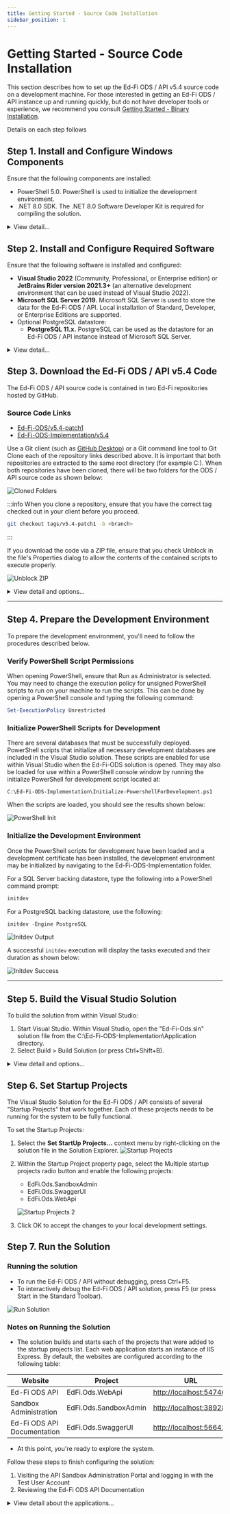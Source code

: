 ```yaml
---
title: Getting Started - Source Code Installation
sidebar_position: 1
---
```


# Getting Started - Source Code Installation

This section describes how to set up the Ed-Fi ODS / API v5.4 source code on a development machine. For those interested in getting an Ed-Fi ODS / API instance up and running quickly, but do not have developer tools or experience, we recommend you consult [Getting Started - Binary Installation](https://edfi.atlassian.net/wiki/spaces/ODSAPIS3V54/pages/22774182/Getting+Started+-+Binary+Installation).

Details on each step follows

## Step 1. Install and Configure Windows Components

Ensure that the following components are installed:

* PowerShell 5.0. PowerShell is used to initialize the development environment.
* .NET 8.0 SDK. The .NET 8.0 Software Developer Kit is required for compiling the solution.



<details>
  <summary>View detail...</summary>

### PowerShell 5.0

Verify that PowerShell 5.0 or above is installed:

  1. Press the Windows key ![Windows logo](https://lh5.googleusercontent.com/o2iqf0j70YV3B-1NQxBFj1Ne-JeToRq5PiZeMtvF05l3jpyp4kseJn-zEs3BULgpAS_TFr8Qyacu5JZkiyXNllygq2EGhPII-PcxYyxkwCUqC4fPhMJ0QbovAD16R7T2StuDemW_) on your keyboard, type PowerShell, select Windows PowerShell, and press Enter.
  2. Type `$PSVersionTable.PSVersion`, and press Enter. ![PowerShell Version](https://lh4.googleusercontent.com/r__NXFQbu_V0pxJ32otzjgRyU5OHgUX-XniyRdimDSCH7Q0Wp9q-eKQKEc-8wmi-FdSu69TRrsHjwkuySdytVWIx6MEr7J1MU0NNg-NwWWw4RIjrVOQWW1zGm_YLA1bdjdhc-nqY)
  3. If the required version is not installed, download [Windows Management Framework 5.0](https://www.microsoft.com/en-us/download/details.aspx?id=50395), which includes PowerShell 5.0.

### .NET 8.0 SDK

Download and install the latest [NET SDK 8.0 (Compatible with Visual Studio 2022)](https://dotnet.microsoft.com/en-us/download/dotnet/8.0).

![.NET 8.0 SDK](https://edfi.atlassian.net/wiki/download/thumbnails/22774233/image2024-10-31_14-12-25.png?version=1&modificationDate=1730401946958&cacheVersion=1&api=v2&width=812&height=491)
</details>


## Step 2. Install and Configure Required Software

Ensure that the following software is installed and configured:

* **Visual Studio 2022** (Community, Professional, or Enterprise edition) or **JetBrains Rider version 2021.3+** (an alternative development environment that can be used instead of Visual Studio 2022).
* **Microsoft SQL Server 2019.** Microsoft SQL Server is used to store the data for the Ed-Fi ODS / API. Local installation of Standard, Developer, or Enterprise Editions are supported.
* Optional PostgreSQL datastore:
  * **PostgreSQL 11.x.** PostgreSQL can be used as the datastore for an Ed-Fi ODS / API instance instead of Microsoft SQL Server.

<details>
  <summary>View detail...</summary>

### Microsoft SQL Server 2019

Install Microsoft SQL Server 2019:

![SQL Server Install 1](https://edfi.atlassian.net/wiki/download/thumbnails/22774233/SQLServerInstallationStep1.png?version=2&modificationDate=1651250190223&cacheVersion=1&api=v2&width=1218&height=581)

1. When prompted, select the following features: 
![SQL Server Features](https://edfi.atlassian.net/wiki/download/attachments/22774233/Feature%20Installation.png?version=1&modificationDate=1641861346173&cacheVersion=1&api=v2)
2. Use the default instance named MSSQLSERVER.
 ![SQL Server Instance](https://lh6.googleusercontent.com/qOzdSg0rMADabs7fFr27XNBu_v2zyG5A5vzp55cx-20gPED_ahSihYeHuEiXRDoo1iw29IoKnvEabogFX1VG79e59fmqbMoGEUUqiiYKKH71IoaEEpA8o6cxx7gTyZQnbPN1WrYf)
3. Select either Windows Authentication Mode or Mixed Mode. ![SQL Server Auth](https://lh5.googleusercontent.com/Hh96mComsyLGxATCP0oPKisGCCbotT0nqRSSSG19f7rYcbl1zHvLYM1HVdZuFk4WqQH55Tje-HBHumahscVcfB7SxStr-vcYAT3oyhqxgyalHkv5Ku4YKyudHAfsMpZkfe4YtrE9)
4. In Specify SQL Server administrator, click Add Current User.

Install SQL Server Management Studio:

![SQL Server Install 2](https://edfi.atlassian.net/wiki/download/thumbnails/22774233/SQLServerInstallationStep2.png?version=1&modificationDate=1651250349463&cacheVersion=1&api=v2&width=1030&height=625)

### Visual Studio 2022

Visual Studio 2022 (Community edition or higher) is required for a development environment.

#### Installing Visual Studio 2022

The instructions below are based on the Visual Studio 2022 Community Installer.

1. Launch the installer and make sure the following features are selected:
   * In the **Workloads Tab**
     * **.NET Desktop development**, and select the following components:
     * **ASP.NET and web development**
2. Restart your computer (if prompted)
3. Open **Developer Command Prompt for VS2022** as an Administrator, at the command prompt type **gacutil -l envdte** to verify EnvDTE is registered in GAC. If no listings are found, run the following command to add EnvDTE to GAC.

   ```powershell
   gacutil -i "%COMMONPROGRAMFILES(x86)%\microsoft shared\MSEnv\PublicAssemblies\envdte.dll"
   ```

:::tip
After installing, check the **Visual Studio Start Page** and **Windows Update** for Visual Studio updates.
:::

![Visual Studio Installer](https://api.media.atlassian.com/file/0f287731-920b-4267-b2e9-5913118f2043/image?mode=full-fit&client=2be2a89a-89cc-49e5-a06e-a8e454f2fb83&token=eyJhbGciOiJIUzI1NiJ9.eyJpc3MiOiIyYmUyYTg5YS04OWNjLTQ5ZTUtYTA2ZS1hOGU0NTRmMmZiODMiLCJhY2Nlc3MiOnsidXJuOmZpbGVzdG9yZTpmaWxlOjBmMjg3NzMxLTkyMGItNDI...)

### PostgreSQL Installation (Optional)

#### PostgreSQL Visualization Tool

Unlike SQL Server, PostgreSQL does not include a GUI to visualize the database (commands are executed via the command line using psql). Below is a list of various tools that work:

* [pgAdmin](https://www.pgadmin.org/download/)
* [DBeaver](https://dbeaver.com/download/)
* [OmniDB](https://omnidb.org/#downloads)
* [DataGrip](https://www.jetbrains.com/datagrip/download)

#### Install PostgreSQL

Installation of PostgreSQL can be done either using the binaries or using Docker. The recommended solution is to to use the docker install using Linux containers.

#### Option 1.Installation using PostgreSQL Installer
<details>
<summary>Installation using PostgreSQL Installer</summary>

* Install using the PostgreSQL [installer](https://www.enterprisedb.com/downloads/postgres-postgresql-downloads). Version 11.x is compatible with the ODS / API.
  * Note the installer includes pgAdmin as an option.
  * The [PostgreSQL installation guide](https://www.enterprisedb.com/docs/supported-open-source/postgresql/installer/) has details.

![Postgres Download](https://edfi.atlassian.net/wiki/download/attachments/24543713/postgres%20download.jpg?version=1&modificationDate=1619701514713&cacheVersion=1&api=v2)

Download the version 13.x installer.

![Postgres Download 2](https://edfi.atlassian.net/wiki/download/thumbnails/22774233/postgresqldbdownload2.png?version=1&modificationDate=1655848356913&cacheVersion=1&api=v2&width=550&height=433)

Click Next.

![Postgres Install 2](https://edfi.atlassian.net/wiki/download/thumbnails/24543713/postgres-install-2.jpg?version=1&modificationDate=1619701514877&cacheVersion=1&api=v2&width=559&height=443)

Click Next.

![Postgres Install 3](https://edfi.atlassian.net/wiki/download/thumbnails/22774233/postgres-install-3.jpg?version=1&modificationDate=1641861345693&cacheVersion=1&api=v2&width=558&height=437)

If you want to install only the tools uncheck PostgreSQL Server, pgAdmin 4 and Stack Builder.

Click Next.

![Postgres Install 4](https://edfi.atlassian.net/wiki/download/thumbnails/24543713/postgres-install-4.jpg?version=1&modificationDate=1619701515040&cacheVersion=1&api=v2&width=558&height=442)

Click Next.

![Postgres Install 5](https://edfi.atlassian.net/wiki/download/thumbnails/22774233/postgres-install-5.jpg?version=1&modificationDate=1641861345677&cacheVersion=1&api=v2&width=561&height=439)

Enter a password for the postgres superuser.

Click Next.

![Postgres Install 6](https://edfi.atlassian.net/wiki/download/thumbnails/22774233/postgres-install-6.jpg?version=1&modificationDate=1641861345247&cacheVersion=1&api=v2&width=564&height=445)

Enter port 5432 (default).

Click Next.

![Postgres Install 7](https://edfi.atlassian.net/wiki/download/thumbnails/22774233/postgres-install-7.jpg?version=1&modificationDate=1641861345667&cacheVersion=1&api=v2&width=559&height=442)

Click Next.

![Postgres Install 8](https://edfi.atlassian.net/wiki/download/thumbnails/24543713/postgres-install-8.jpg?version=1&modificationDate=1619701515277&cacheVersion=1&api=v2&width=558&height=436)

Click Next.

![Postgres Install 9](https://edfi.atlassian.net/wiki/download/thumbnails/22774233/postgres-install-9.jpg?version=1&modificationDate=1641861345647&cacheVersion=1&api=v2&width=559&height=439)

Click Next to finish the installation.

</details>

#### Option 2. PostgreSQL Installation with Docker

<details>
<summary>Installation with Docker</summary>

* Install Docker using this [guide](https://docs.docker.com/docker-for-windows/install/).
* Create a Docker Compose file.

Run PostgreSQL with Docker in Linux Containers

Create a Docker Compose file (name: `docker-compose.yml`) to bootstrap PostgreSQL using Linux containers. More information on the Docker Compose file can be found [on the Docker documentation site](https://docs.docker.com/compose/).

```yaml
version: '3.7'
services:
  pg11:
    image: postgres:11-alpine
    container_name: pg11
    volumes:
      - pg11-database:/var/lib/postgresql/data
    ports:
      - 5432:5432
    environment:
      - POSTGRES_PASSWORD=${PG_PASSWORD}
    restart: on-failure
volumes:
  pg11-database:
    driver: local
    name: pg11-database
```

Create an environment file (name: `.env`) to be consumed by Docker Compose. By default the environment file needs to be in the same folder as the Docker Compose file.

```
PG_PASSWORD=P@ssw0rd
```

Sample files for these can be downloaded from the download panel on the right.

Once you have set up your docker-compose.yml and .env files and placed them in a folder (e.g., C:\PGDockerSetup), navigate to that folder in PowerShell and run [docker-compose](https://docs.docker.com/compose/). This utility reads the docker-compose.yml configuration file and runs all of the containers described in that file.

To bring up the environment:

```powershell
C:\PGDockerSetup>docker-compose up -d
```

To stop the volumes and containers:

```powershell
C:\PGDockerSetup>docker-compose down
```

To stop the services and remove them, but retain the data in separate volumes:

```powershell
C:\PGDockerSetup>docker-compose down -v
```

/details><

#### Configure pgpass.conf

Create a pgpass.conf file. Note that the password should be your postgres superuser password and it should match the password in your environment file.

```
localhost:5432:*:postgres:P@ssw0rd
```



Set the environment variable PGPASSFILE to the location of the pgpass file that was created, which is the recommended approach. Optionally, the file can be saved in `%APPDATA%/postgresql/pgpass.conf.`

![pgpass.conf Example](https://edfi.atlassian.net/wiki/download/thumbnails/22774233/image2020-4-9_16-43-3.png?version=1&modificationDate=1641861345637&cacheVersion=1&api=v2&width=612&height=232)

You can test the environment variable setup using:

```powershell
C:\> get-item env:pgpassfile

| Name       | Value                        |
|------------|------------------------------|
| PGPASSFILE | C:\PGDockerSetup\pgpass.conf |
```
</details>

</details>

## Step 3. Download the Ed-Fi ODS / API v5.4 Code

The Ed-Fi ODS / API source code is contained in two Ed-Fi repositories hosted by GitHub.

### Source Code Links

* [Ed-Fi-ODS/v5.4-patch1](https://github.com/Ed-Fi-Alliance-OSS/Ed-Fi-ODS/tree/v5.4)
* [Ed-Fi-ODS-Implementation/v5.4](https://github.com/Ed-Fi-Alliance-OSS/Ed-Fi-ODS-Implementation/tree/v5.4-patch1)

Use a Git client (such as [GitHub Desktop](https://desktop.github.com/)) or a Git command line tool to Git Clone each of the repository links described above. It is important that both repositories are extracted to the same root directory (for example C:\). When both repositories have been cloned, there will be two folders for the ODS / API source code as shown below:

![Cloned Folders](https://edfi.atlassian.net/wiki/download/thumbnails/22774233/Step-3-Fig-2.png?version=1&modificationDate=1641861345380&cacheVersion=1&api=v2&width=203&height=42)

:::info
When you clone a repository, ensure that you have the correct tag checked out in your client before you proceed.

```bash
git checkout tags/v5.4-patch1 -b <branch>
```
:::

If you download the code via a ZIP file, ensure that you check Unblock in the file's Properties dialog to allow the contents of the contained scripts to execute properly.

![Unblock ZIP](https://edfi.atlassian.net/wiki/download/thumbnails/22774233/unblock.png?version=1&modificationDate=1641861345267&cacheVersion=1&api=v2&width=363&height=509)

<details>
<summary>View detail and options...</summary>

### Accessing Daily Source
The links above are for the stable release of the ODS / API v5.4. You can download the links to the very latest daily source code in the development branch:

* [Ed-Fi-ODS/main](https://github.com/Ed-Fi-Alliance-OSS/Ed-Fi-ODS/tree/main)
* [Ed-Fi-ODS-Implementation/main](https://github.com/Ed-Fi-Alliance-OSS/Ed-Fi-ODS-Implementation/tree/main)

### Alternate Method for Code Download

Some developers prefer simply to download the code rather than perform a Git Clone. You can do so by following these instructions:

1. Navigate to each of the repository links described above (for latest release or daily source) and use the Download ZIP button to download the repository to your local drive.

    ![Download ZIP](https://edfi.atlassian.net/wiki/download/thumbnails/22774233/download_zip.PNG?version=1&modificationDate=1641861346307&cacheVersion=1&api=v2&width=404&height=207)

2. In Windows Explorer, right-click on each of the downloaded ZIP files and select Extract All… Enter C:\ for the target folder. (You can extract the files to any directory, but these instructions assume you've extracted to C:\.) The ZIP files contain an embedded folder ending in "-v5.4-patch1" (or "-main" if downloading latest daily source). For example, the "Ed-Fi ODS ZIP" archive contents will be extracted into C:\Ed-Fi-ODS-v5.4-patch1.
3. After the extractions are complete, rename the folders to remove the -v5.4-patch1 (or "-main") from the folder names. For example, change C:\Ed-Fi-ODS-v5.4-patch1 to C:\Ed-Fi-ODS.
4. When the extraction and renaming are complete, there should be two folders for the ODS / API source code as shown below:
    ![Cloned Folders](https://edfi.atlassian.net/wiki/download/thumbnails/22774233/Step-3-Fig-2.png?version=1&modificationDate=1641861345380&cacheVersion=1&api=v2&width=203&height=42)

#### Troubleshooting the File Extract

If you get a warning or error when attempting to extract the downloaded ZIP files, right-click each of the downloaded ZIP files and select Properties. On the General tab, check Unblock to allow the contents of the contained scripts to execute properly.

![Unblock Dialog](https://edfi.atlassian.net/wiki/download/thumbnails/22774233/image2021-11-1_10-31-3.png?version=1&modificationDate=1641861344807&cacheVersion=1&api=v2&width=480&height=627)

</details>

---

## Step 4. Prepare the Development Environment

To prepare the development environment, you'll need to follow the procedures described below.

### Verify PowerShell Script Permissions

When opening PowerShell, ensure that Run as Administrator is selected. You may need to change the execution policy for unsigned PowerShell scripts to run on your machine to run the scripts. This can be done by opening a PowerShell console and typing the following command:

```powershell
Set-ExecutionPolicy Unrestricted
```

### Initialize PowerShell Scripts for Development

There are several databases that must be successfully deployed. PowerShell scripts that initialize all necessary development databases are included in the Visual Studio solution. These scripts are enabled for use within Visual Studio when the Ed-Fi-ODS solution is opened. They may also be loaded for use within a PowerShell console window by running the initialize PowerShell for development script located at:

```
C:\Ed-Fi-ODS-Implementation\Initialize-PowershellForDevelopment.ps1
```

When the scripts are loaded, you should see the results shown below:

![PowerShell Init](https://edfi.atlassian.net/wiki/download/thumbnails/22774233/image2021-2-4_12-2-23.png?version=1&modificationDate=1641861346370&cacheVersion=1&api=v2&width=856&height=211)

### Initialize the Development Environment

Once the PowerShell scripts for development have been loaded and a development certificate has been installed, the development environment may be initialized by navigating to the Ed-Fi-ODS-Implementation folder.

For a SQL Server backing datastore, type the following into a PowerShell command prompt:

```powershell
initdev
```

For a PostgreSQL backing datastore, use the following:

```powershell
initdev -Engine PostgreSQL
```

![Initdev Output](https://edfi.atlassian.net/wiki/download/thumbnails/22774233/image2021-2-4_12-2-39.png?version=1&modificationDate=1641861346377&cacheVersion=1&api=v2&width=857&height=329)

A successful `initdev` execution will display the tasks executed and their duration as shown below:

![Initdev Success](https://edfi.atlassian.net/wiki/download/thumbnails/22774233/image2021-2-4_12-3-8.png?version=1&modificationDate=1641861346387&cacheVersion=1&api=v2&width=462&height=262)

---

## Step 5. Build the Visual Studio Solution

To build the solution from within Visual Studio:

1. Start Visual Studio. Within Visual Studio, open the "Ed-Fi-Ods.sln" solution file from the C:\Ed-Fi-ODS-Implementation\Application directory.
2. Select Build > Build Solution (or press Ctrl+Shift+B).
<details>
<summary>View detail and options...</summary>

### Code Generation During Build

The following diagram shows how MeatEd generated artifacts are used to create the API for the Ed-Fi ODS using code generators within the solution. Code generation uses Api Model JSON file to understand the structure that it uses to generate data access code. Code generation also depends on the DatabaseViews.generated.json which is generated one time using the "EdFi_Ods_Empty" database and subsequently provided by the source code repository.

![Code Generation Diagram](https://edfi.atlassian.net/wiki/download/thumbnails/22774233/Step-5-Fig-1.png?version=1&modificationDate=1641861346360&cacheVersion=1&api=v2&width=871&height=365)

### Alternatively Building from the Developer Command Prompt



When the “EdFi_Ods_Empty” database has been created (by running the `initdev` PowerShell command in the previous step), there are two ways to build the solution. The solution can be built from Visual Studio, as described above, or from a Developer Command Prompt for Visual Studio using the Windows start menu.

To do a clean build from the command prompt:

1. Open the Developer Command Prompt for Visual Studio. 
   
   ![VS Command Prompt](https://edfi.atlassian.net/wiki/download/thumbnails/22774233/vs_step5.png?version=1&modificationDate=1641861346290&cacheVersion=1&api=v2&width=232&height=61)
2. Navigate to your C:\Ed-Fi-ODS-Implementation\Application directory.
3. Issue a command similar to the following:

   ```powershell
   Msbuild /nr:false /t:clean;build Ed-Fi-Ods.sln
   ```

</details>

## Step 6. Set Startup Projects

The Visual Studio Solution for the Ed-Fi ODS / API consists of several "Startup Projects" that work together. Each of these projects needs to be running for the system to be fully functional.

To set the Startup Projects:

1. Select the **Set StartUp Projects…** context menu by right-clicking on the solution file in the Solution Explorer. ![Startup Projects](https://edfi.atlassian.net/wiki/download/thumbnails/22774233/startup2.png?version=1&modificationDate=1641861346280&cacheVersion=1&api=v2&width=850&height=883)
2. Within the Startup Project property page, select the Multiple startup projects radio button and enable the following projects:
   * EdFi.Ods.SandboxAdmin
   * EdFi.Ods.SwaggerUI
   * EdFi.Ods.WebApi

    ![Startup Projects 2](https://edfi.atlassian.net/wiki/download/thumbnails/22774233/startup3.png?version=1&modificationDate=1641861346267&cacheVersion=1&api=v2&width=1057&height=757)

3. Click OK to accept the changes to your local development settings.


## Step 7. Run the Solution

### Running the solution

* To run the Ed-Fi ODS / API without debugging, press Ctrl+F5.
* To interactively debug the Ed-Fi ODS / API solution, press F5 (or press Start in the Standard Toolbar).

![Run Solution](https://edfi.atlassian.net/wiki/download/attachments/22774233/Step-7-Fig-1.png?version=1&modificationDate=1641861346237&cacheVersion=1&api=v2)

### Notes on Running the Solution

* The solution builds and starts each of the projects that were added to the startup projects list. Each web application starts an instance of IIS Express. By default, the websites are configured according to the following table:

| Website | Project | URL |
|---------|---------|-----|
| Ed-Fi ODS API | EdFi.Ods.WebApi | [http://localhost:54746/](http://localhost:54746/) |
| Sandbox Administration | EdFi.Ods.SandboxAdmin | [http://localhost:38928/](http://localhost:38928/) |
| Ed-Fi ODS API Documentation | EdFi.Ods.SwaggerUI | [http://localhost:56641/](http://localhost:56641/) |

* At this point, you're ready to explore the system.

Follow these steps to finish configuring the solution:

1. Visiting the API Sandbox Administration Portal and logging in with the Test User Account
2. Reviewing the Ed-Fi ODS API Documentation

<details>
<summary>View detail about the applications...</summary>

## The Sandbox Administration Portal

The Sandbox Administration Portal is a web application used to create sandbox databases containing data that can be accessed through the Ed-Fi ODS / API.

Login to Sandbox Administration Portal with Test Admin Account. Login details can be found in Ed-Fi-ODS-Implementation\Application\EdFi.Ods.SandboxAdmin\appsettings.json or alternatively in appsettings.Development.json file. We recommend that you change your password as soon as you log in.

![Sandbox Admin](https://edfi.atlassian.net/wiki/download/attachments/22774233/sandbox.png?version=1&modificationDate=1641861346230&cacheVersion=1&api=v2)

As the name implies, Sandbox Administration Portal is useful for development machines and sandbox instances of the ODS / API, but should not be present on production instances. See the [Platform Developers' Guide - Deployment](https://edfi.atlassian.net/wiki/spaces/ODSAPIS3V54/pages/22774362/Platform+Dev+Guide+-+Deployment) section for details.

---

## The Ed-Fi ODS / API Documentation Web Page

The ODS / API Documentation Web Page provides an overview of the ODS / API, and links to more detailed API documentation.

![API Docs](https://edfi.atlassian.net/wiki/download/thumbnails/22774233/image2024-7-25_3-13-35.png?version=1&modificationDate=1721895221520&cacheVersion=1&api=v2&width=1280&height=1016)

The REST interface to the Ed-Fi ODS / API exposes metadata describing the exposed resources as well as the inputs, HTTP verbs, and schema of the exposed entities. This metadata enables a user interface (based on the [Swagger](http://swagger.io/) framework) to display API documentation.

The Swagger-based documentation web page uses a key and secret (typically the same one used for the Sandbox Administration Portal) to access the data that has been placed in the corresponding sandbox.

To view the data in your sandbox, click Authorize and enter the key and secret in the appropriate fields and retrieve a token (the key and secret values for the default sandbox are pre-populated). This token is used throughout your session to access your sandbox. This is the same process used by other applications to access their data.

![Swagger Auth](https://edfi.atlassian.net/wiki/download/attachments/22774233/image2020-10-18_16-45-58.png?version=1&modificationDate=1641861345230&cacheVersion=1&api=v2)

Similar to the Sandbox Administration Portal, the ODS / API Documentation Web Page is useful for development machines and sandbox instances of the ODS / API, but is generally not present on production instances. See the [Platform Developers' Guide - Deployment](https://edfi.atlassian.net/wiki/spaces/ODSAPIS3V54/pages/22774362/Platform+Dev+Guide+-+Deployment) section for details.

</details>


